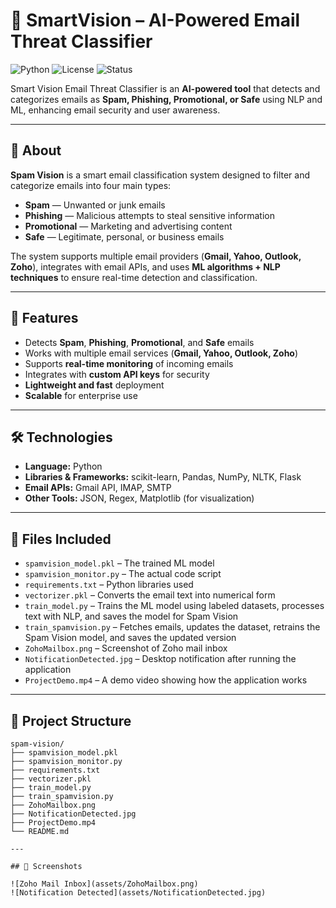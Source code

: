 # 📧 SmartVision – AI-Powered Email Threat Classifier

![Python](https://img.shields.io/badge/Python-3.10-blue)
![License](https://img.shields.io/badge/License-MIT-green)
![Status](https://img.shields.io/badge/Status-Active-brightgreen)

Smart Vision Email Threat Classifier is an **AI-powered tool** that detects and categorizes emails as **Spam, Phishing, Promotional, or Safe** using NLP and ML, enhancing email security and user awareness.

---

## 📜 About

**Spam Vision** is a smart email classification system designed to filter and categorize emails into four main types:

- **Spam** — Unwanted or junk emails  
- **Phishing** — Malicious attempts to steal sensitive information  
- **Promotional** — Marketing and advertising content  
- **Safe** — Legitimate, personal, or business emails  

The system supports multiple email providers (**Gmail, Yahoo, Outlook, Zoho**), integrates with email APIs, and uses **ML algorithms + NLP techniques** to ensure real-time detection and classification.

---

## 🚀 Features

- Detects **Spam**, **Phishing**, **Promotional**, and **Safe** emails  
- Works with multiple email services (**Gmail, Yahoo, Outlook, Zoho**)  
- Supports **real-time monitoring** of incoming emails  
- Integrates with **custom API keys** for security  
- **Lightweight and fast** deployment  
- **Scalable** for enterprise use  

---

## 🛠️ Technologies

- **Language:** Python  
- **Libraries & Frameworks:** scikit-learn, Pandas, NumPy, NLTK, Flask  
- **Email APIs:** Gmail API, IMAP, SMTP  
- **Other Tools:** JSON, Regex, Matplotlib (for visualization)  

---

## 📁 Files Included

- `spamvision_model.pkl` – The trained ML model  
- `spamvision_monitor.py` – The actual code script  
- `requirements.txt` – Python libraries used  
- `vectorizer.pkl` – Converts the email text into numerical form  
- `train_model.py` – Trains the ML model using labeled datasets, processes text with NLP, and saves the model for Spam Vision  
- `train_spamvision.py` – Fetches emails, updates the dataset, retrains the Spam Vision model, and saves the updated version  
- `ZohoMailbox.png` – Screenshot of Zoho mail inbox  
- `NotificationDetected.jpg` – Desktop notification after running the application  
- `ProjectDemo.mp4` – A demo video showing how the application works  

---

## 📂 Project Structure

```plaintext
spam-vision/
├── spamvision_model.pkl
├── spamvision_monitor.py
├── requirements.txt
├── vectorizer.pkl
├── train_model.py
├── train_spamvision.py
├── ZohoMailbox.png
├── NotificationDetected.jpg
├── ProjectDemo.mp4
└── README.md

---

## 📂 Screenshots

![Zoho Mail Inbox](assets/ZohoMailbox.png)
![Notification Detected](assets/NotificationDetected.jpg)
